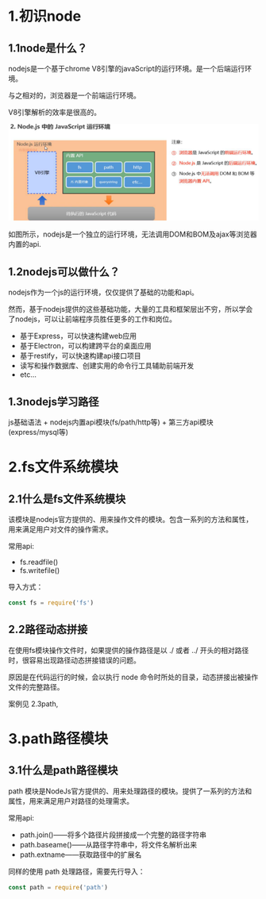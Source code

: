 # 1.初识node

## 1.1node是什么？

nodejs是一个基于chrome V8引擎的javaScript的运行环境。是一个后端运行环境。

与之相对的，浏览器是一个前端运行环境。

V8引擎解析的效率是很高的。

![img](imgs\20210608164445150.png)

如图所示，nodejs是一个独立的运行环境，无法调用DOM和BOM及ajax等浏览器内置的api.

## 1.2nodejs可以做什么？

nodejs作为一个js的运行环境，仅仅提供了基础的功能和api。

然而，基于nodejs提供的这些基础功能，大量的工具和框架层出不穷，所以学会了nodejs，可以让前端程序员胜任更多的工作和岗位。

- 基于Express，可以快速构建web应用
- 基于Electron，可以构建跨平台的桌面应用
- 基于restify，可以快速构建api接口项目
- 读写和操作数据库、创建实用的命令行工具辅助前端开发
- etc...

## 1.3nodejs学习路径

js基础语法 + nodejs内置api模块(fs/path/http等) + 第三方api模块(express/mysql等)

# 2.fs文件系统模块

## 2.1什么是fs文件系统模块

该模块是nodejs官方提供的、用来操作文件的模块。包含一系列的方法和属性，用来满足用户对文件的操作需求。

常用api:

- fs.readfile()
- fs.writefile()

导入方式：

```javascript
const fs = require('fs')
```

## 2.2路径动态拼接

在使用fs模块操作文件时，如果提供的操作路径是以 ./ 或者 ../ 开头的相对路径时，很容易出现路径动态拼接错误的问题。

原因是在代码运行的时候，会以执行 node 命令时所处的目录，动态拼接出被操作文件的完整路径。

案例见 2.3path,

# 3.path路径模块

## 3.1什么是path路径模块

path 模块是NodeJs官方提供的、用来处理路径的模块。提供了一系列的方法和属性，用来满足用户对路径的处理需求。

常用api:

- path.join()——将多个路径片段拼接成一个完整的路径字符串
- path.baseame()——从路径字符串中，将文件名解析出来
- path.extname——获取路径中的扩展名

同样的使用 path 处理路径，需要先行导入：

```javascript
const path = require('path')
```





